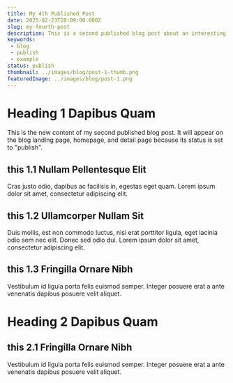 ```yaml
---
title: My 4th Published Post
date: 2025-02-23T20:09:00.000Z
slug: my-fourth-post
description: This is a second published blog post about an interesting topic.
keywords: 
 - blog
 - publish
 - example
status: publish
thumbnail: ../images/blog/post-1-thumb.png
featuredImage: ../images/blog/post-1.png
---
```

# Heading 1 Dapibus Quam

This is the new content of my second published blog post. It will appear on the blog landing page, homepage, and detail page because its status is set to "publish".

## this 1.1 Nullam Pellentesque Elit

Cras justo odio, dapibus ac facilisis in, egestas eget quam. Lorem ipsum dolor sit amet, consectetur adipiscing elit.


## this 1.2 Ullamcorper Nullam Sit

Duis mollis, est non commodo luctus, nisi erat porttitor ligula, eget lacinia odio sem nec elit. Donec sed odio dui. Lorem ipsum dolor sit amet, consectetur adipiscing elit.

## this 1.3 Fringilla Ornare Nibh

Vestibulum id ligula porta felis euismod semper. Integer posuere erat a ante venenatis dapibus posuere velit aliquet.


# Heading 2 Dapibus Quam

## this 2.1 Fringilla Ornare Nibh

Vestibulum id ligula porta felis euismod semper. Integer posuere erat a ante venenatis dapibus posuere velit aliquet.
